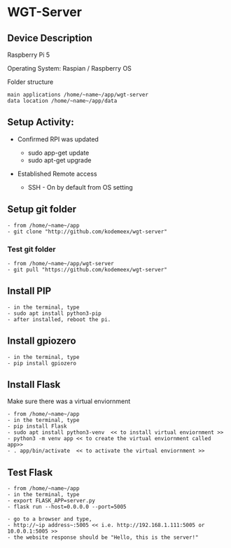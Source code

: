 # WGT-Server

## Device Description
Raspberry Pi 5

Operating System: Raspian / Raspberry OS

Folder structure

    main applications /home/~name~/app/wgt-server
    data location /home/~name~/app/data

## Setup Activity:
- Confirmed RPI was updated
    - sudo app-get update
    - sudo apt-get upgrade
      
- Established Remote access
    - SSH - On by default from OS setting

## Setup git folder
    - from /home/~name~/app
    - git clone "http://github.com/kodemeex/wgt-server"

### Test git folder

    - from /home/~name~/app/wgt-server
    - git pull "https://github.com/kodemeex/wgt-server"

## Install PIP
    - in the terminal, type
    - sudo apt install python3-pip
    - after installed, reboot the pi.

## Install gpiozero
    - in the terminal, type
    - pip install gpiozero

## Install Flask
Make sure there was a virtual enviornment

    - from /home/~name~/app
    - in the terminal, type
    - pip install Flask
    - sudo apt install python3-venv  << to install virtual enviornment >>
    - python3 -m venv app << to create the virtual enviornment called app>>
    - . app/bin/activate  << to activate the virtual enviornment >>

## Test Flask
    - from /home/~name~/app
    - in the terminal, type
    - export FLASK_APP=server.py
    - flask run --host=0.0.0.0 --port=5005

    - go to a browser and type,
    - http://~ip address~:5005 << i.e. http://192.168.1.111:5005 or 10.0.0.1:5005 >>
    - the website response should be "Hello, this is the server!"
